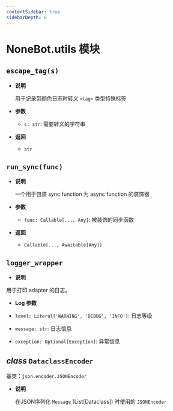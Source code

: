 ```yaml
---
contentSidebar: true
sidebarDepth: 0
---
```


# NoneBot.utils 模块


## `escape_tag(s)`


* **说明**

    用于记录带颜色日志时转义 `<tag>` 类型特殊标签



* **参数**

    
    * `s: str`: 需要转义的字符串



* **返回**

    
    * `str`



## `run_sync(func)`


* **说明**

    一个用于包装 sync function 为 async function 的装饰器



* **参数**

    
    * `func: Callable[..., Any]`: 被装饰的同步函数



* **返回**

    
    * `Callable[..., Awaitable[Any]]`



## `logger_wrapper`


* **说明**


用于打印 adapter 的日志。


* **Log 参数**



* `level: Literal['WARNING', 'DEBUG', 'INFO']`: 日志等级


* `message: str`: 日志信息


* `exception: Optional[Exception]`: 异常信息


## _class_ `DataclassEncoder`

基类：`json.encoder.JSONEncoder`


* **说明**

    在JSON序列化 `Message` (List[Dataclass]) 时使用的 `JSONEncoder`
